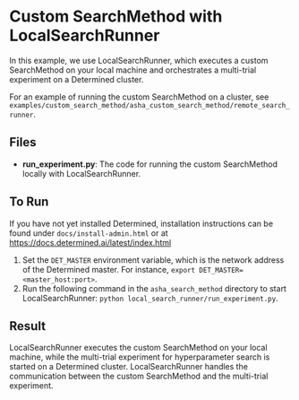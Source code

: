 # Custom SearchMethod with LocalSearchRunner

In this example, we use LocalSearchRunner, which executes a custom SearchMethod on your local machine and 
orchestrates a multi-trial experiment on a Determined cluster.

For an example of running the custom SearchMethod on a cluster, 
see `examples/custom_search_method/asha_custom_search_method/remote_search_runner`.

## Files
* **run_experiment.py**: The code for running the custom SearchMethod locally with LocalSearchRunner.

## To Run
If you have not yet installed Determined, installation instructions can be found
under `docs/install-admin.html` or at https://docs.determined.ai/latest/index.html

1. Set the `DET_MASTER` environment variable, which is the network address of the Determined master.
For instance, `export DET_MASTER=<master_host:port>`.
2. Run the following command in the `asha_search_method` directory to start LocalSearchRunner: `python local_search_runner/run_experiment.py`.

## Result
LocalSearchRunner executes the custom SearchMethod on your local machine, 
while the multi-trial experiment for hyperparameter search is started on a Determined cluster.
LocalSearchRunner handles the communication between the custom SearchMethod and the multi-trial experiment.